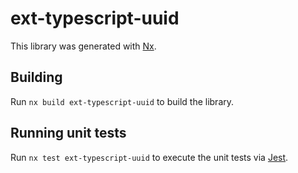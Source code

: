 # ext-typescript-uuid

This library was generated with [Nx](https://nx.dev).

## Building

Run `nx build ext-typescript-uuid` to build the library.

## Running unit tests

Run `nx test ext-typescript-uuid` to execute the unit tests via [Jest](https://jestjs.io).
